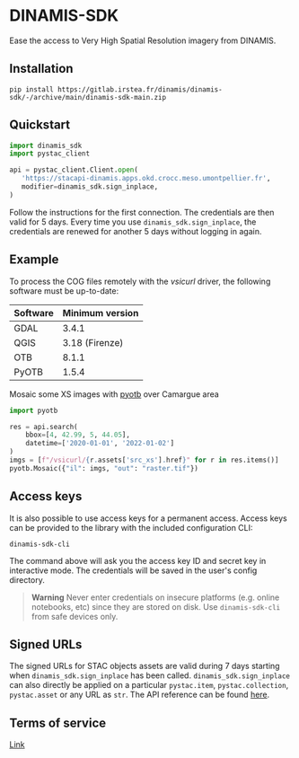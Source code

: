 # DINAMIS-SDK

Ease the access to Very High Spatial Resolution imagery from DINAMIS.

## Installation

```commandline
pip install https://gitlab.irstea.fr/dinamis/dinamis-sdk/-/archive/main/dinamis-sdk-main.zip
```

## Quickstart

```python
import dinamis_sdk
import pystac_client

api = pystac_client.Client.open(
   'https://stacapi-dinamis.apps.okd.crocc.meso.umontpellier.fr',
   modifier=dinamis_sdk.sign_inplace,
)
```

Follow the instructions for the first connection.
The credentials are then valid for 5 days. Every time you use `dinamis_sdk.sign_inplace`, the credentials are renewed
for another 5 days without logging in again.

## Example

To process the COG files remotely with the *vsicurl* driver, the following software must be up-to-date:

| Software | Minimum version |
|----------|-----------------|
| GDAL     | 3.4.1           |
| QGIS     | 3.18 (Firenze)  |
| OTB      | 8.1.1           |
 | PyOTB    | 1.5.4           |

Mosaic some XS images with [pyotb](https://pypi.org/project/pyotb/) over Camargue area

```python
import pyotb

res = api.search(
    bbox=[4, 42.99, 5, 44.05],
    datetime=['2020-01-01', '2022-01-02']
)
imgs = [f"/vsicurl/{r.assets['src_xs'].href}" for r in res.items()]
pyotb.Mosaic({"il": imgs, "out": "raster.tif"})
```

## Access keys

It is also possible to use access keys for a permanent access.
Access keys can be provided to the library with the included configuration CLI:

```commandline
dinamis-sdk-cli 
```

The command above will ask you the access key ID and secret key in interactive mode. The credentials will be saved in 
the user's config directory.

> **Warning**
> Never enter credentials on insecure platforms (e.g. online notebooks, etc) since they are stored on disk.
> Use `dinamis-sdk-cli` from safe devices only.

## Signed URLs

The signed URLs for STAC objects assets are valid during 7 days starting when `dinamis_sdk.sign_inplace` has been 
called.
`dinamis_sdk.sign_inplace` can also directly be applied on a particular `pystac.item`, `pystac.collection`, 
`pystac.asset` or any URL as `str`.
The API reference can be found [here](https://s3-signing-dinamis.apps.okd.crocc.meso.umontpellier.fr/docs).

## Terms of service 

[Link](https://ids-dinamis.data-terra.org/web/guest/37)
